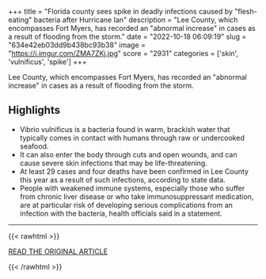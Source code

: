 +++
title = "Florida county sees spike in deadly infections caused by \"flesh-eating\" bacteria after Hurricane Ian"
description = "Lee County, which encompasses Fort Myers, has recorded an \"abnormal increase\" in cases as a result of flooding from the storm."
date = "2022-10-18 06:09:19"
slug = "634e42eb03dd9b438bc93b38"
image = "https://i.imgur.com/ZMA7ZKj.jpg"
score = "2931"
categories = ['skin', 'vulnificus', 'spike']
+++

Lee County, which encompasses Fort Myers, has recorded an \"abnormal increase\" in cases as a result of flooding from the storm.

## Highlights

- Vibrio vulnificus is a bacteria found in warm, brackish water that typically comes in contact with humans through raw or undercooked seafood.
- It can also enter the body through cuts and open wounds, and can cause severe skin infections that may be life-threatening.
- At least 29 cases and four deaths have been confirmed in Lee County this year as a result of such infections, according to state data.
- People with weakened immune systems, especially those who suffer from chronic liver disease or who take immunosuppressant medication, are at particular risk of developing serious complications from an infection with the bacteria, health officials said in a statement.

---

{{< rawhtml >}}
  <p class="article-category">
    <a target="_blank" href="https://www.cbsnews.com/news/hurricane-ian-florida-flesh-eating-bacteria-infections-flooding-lee-county/">READ THE ORIGINAL ARTICLE</a>
  </p>
{{< /rawhtml >}}
